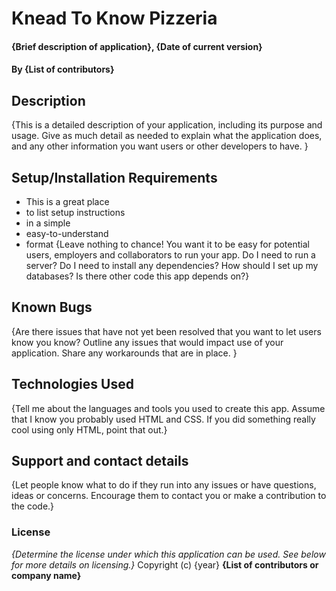 # Knead To Know Pizzeria
#### {Brief description of application}, {Date of current version}
#### By **{List of contributors}**
## Description
{This is a detailed description of your application, including its purpose and
 usage.  Give as much detail as needed to explain what the application does,
 and any other information you want users or other developers to have. }
## Setup/Installation Requirements
* This is a great place
* to list setup instructions
* in a simple
* easy-to-understand
* format
{Leave nothing to chance! You want it to be easy for potential users, employers
 and collaborators to run your app. Do I need to run a server? Do I need to
 install any dependencies? How should I set up my databases? Is there other code
 this app depends on?}
## Known Bugs
{Are there issues that have not yet been resolved that you want to let users
 know you know? Outline any issues that would impact use of your application.
 Share any workarounds that are in place. }
## Technologies Used
{Tell me about the languages and tools you used to create this app. Assume that
 I know you probably used HTML and CSS. If you did something really cool using
 only HTML, point that out.}
## Support and contact details
{Let people know what to do if they run into any issues or have questions,
 ideas or concerns.  Encourage them to contact you or make a contribution to
 the code.}
### License
*{Determine the license under which this application can be used.
  See below for more details on licensing.}*
Copyright (c) {year} **{List of contributors or company name}**
